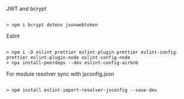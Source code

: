 JWT and bcrypt

```

> npm i bcrypt dotenv jsonwebtoken
```

Eslint

```

> npm i -D eslint prettier eslint-plugin-prettier eslint-config-prettier eslint-plugin-node eslint-config-node
> npx install-peerdeps --dev eslint-config-airbnb
```

For module resolver sync with jsconfig.json

```

> npm install eslint-import-resolver-jsconfig --save-dev

```
